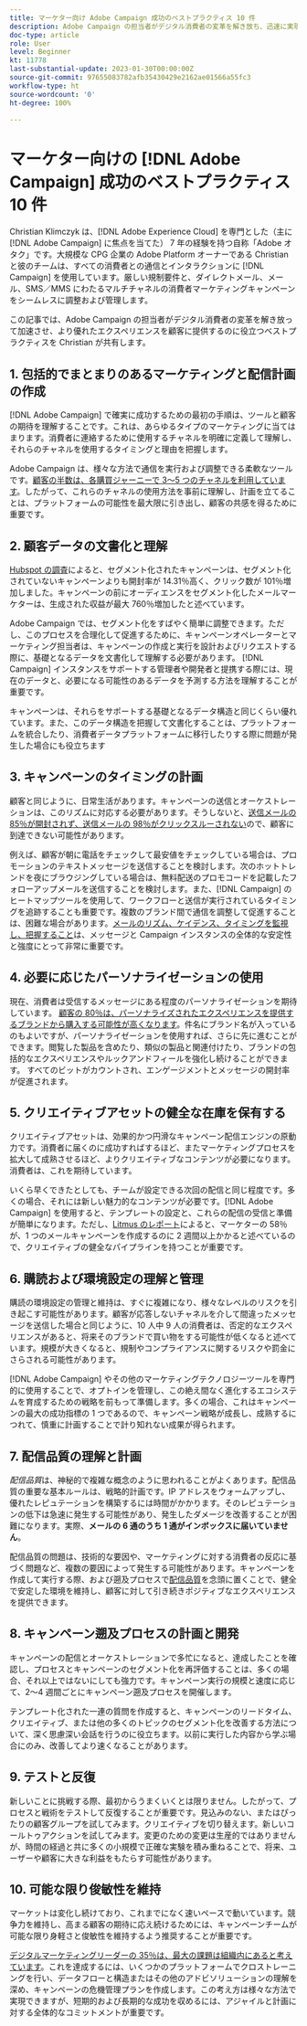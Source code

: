 ```yaml
---
title: マーケター向け Adobe Campaign 成功のベストプラクティス 10 件
description: Adobe Campaign の担当者がデジタル消費者の変革を解き放ち、迅速に実現し、顧客により優れたエクスペリエンスを提供するのに役立つベストプラクティス 10 件について説明します。
doc-type: article
role: User
level: Beginner
kt: 11778
last-substantial-update: 2023-01-30T00:00:00Z
source-git-commit: 97655083782afb35430429e2162ae01566a55fc3
workflow-type: ht
source-wordcount: '0'
ht-degree: 100%

---
```



# マーケター向けの [!DNL Adobe Campaign] 成功のベストプラクティス 10 件

Christian Klimczyk は、[!DNL Adobe Experience Cloud] を専門とした（主に [!DNL Adobe Campaign] に焦点を当てた） 7 年の経験を持つ自称「Adobe オタク」です。大規模な CPG 企業の Adobe Platform オーナーである Christian と彼のチームは、すべての消費者との通信とインタラクションに [!DNL Campaign] を使用しています。厳しい規制要件と、ダイレクトメール、メール、SMS／MMS にわたるマルチチャネルの消費者マーケティングキャンペーンをシームレスに調整および管理します。

この記事では、Adobe Campaign の担当者がデジタル消費者の変革を解き放って加速させ、より優れたエクスペリエンスを顧客に提供するのに役立つベストプラクティスを Christian が共有します。


## 1. 包括的でまとまりのあるマーケティングと配信計画の作成

[!DNL Adobe Campaign] で確実に成功するための最初の手順は、ツールと顧客の期待を理解することです。これは、あらゆるタイプのマーケティングに当てはまります。消費者に連絡するために使用するチャネルを明確に定義して理解し、それらのチャネルを使用するタイミングと理由を把握します。

Adobe Campaign は、様々な方法で通信を実行および調整できる柔軟なツールです。[顧客の半数は、各購買ジャーニーで 3～5 つのチャネルを利用しています](https://www.mckinsey.com/capabilities/operations/our-insights/redefine-the-omnichannel-approach-focus-on-what-truly-matters)。したがって、これらのチャネルの使用方法を事前に理解し、計画を立てることは、プラットフォームの可能性を最大限に引き出し、顧客の共感を得るために重要です。

## 2. 顧客データの文書化と理解

[Hubspot の調査](https://www.linkedin.com/pulse/customer-segmentation-effective-b2b-business-industry-sabreen)によると、セグメント化されたキャンペーンは、セグメント化されていないキャンペーンよりも開封率が 14.31％高く、クリック数が 101％増加しました。キャンペーンの前にオーディエンスをセグメント化したメールマーケターは、生成された収益が最大 760％増加したと述べています。

Adobe Campaign では、セグメント化をすばやく簡単に調整できます。ただし、このプロセスを合理化して促進するために、キャンペーンオペレーターとマーケティング担当者は、キャンペーンの作成と実行を設計およびリクエストする際に、基礎となるデータを文書化して理解する必要があります。 [!DNL Campaign] インスタンスをサポートする管理者や開発者と提携する際には、現在のデータと、必要になる可能性のあるデータを予測する方法を理解することが重要です。

キャンペーンは、それらをサポートする基礎となるデータ構造と同じくらい優れています。また、このデータ構造を把握して文書化することは、プラットフォームを統合したり、消費者データプラットフォームに移行したりする際に問題が発生した場合にも役立ちます

## 3. キャンペーンのタイミングの計画

顧客と同じように、日常生活があります。キャンペーンの送信とオーケストレーションは、このリズムに対応する必要があります。そうしないと、[送信メールの 85％が開封されず、送信メールの 98％がクリックスルーされない](https://www.validity.com/resource-center/state-of-email-2021/)ので、顧客に到達できない可能性があります。

例えば、顧客が朝に電話をチェックして最安値をチェックしている場合は、プロモーションのテキストメッセージを送信することを検討します。次のホットトレンドを夜にブラウジングしている場合は、無料配送のプロモコードを記載したフォローアップメールを送信することを検討します。また、[!DNL Campaign] のヒートマップツールを使用して、ワークフローと送信が実行されているタイミングを追跡することも重要です。複数のブランド間で通信を調整して促進することは、困難な場合があります。[メールのリズム、ケイデンス、タイミングを監視し、把握すること](https://experienceleaguecommunities.adobe.com/t5/adobe-campaign-classic-blogs/predictive-send-time-optimization-with-adobe-campaign/ba-p/561554?profile.language=ja)は、メッセージと Campaign インスタンスの全体的な安定性と強度にとって非常に重要です。

## 4. 必要に応じたパーソナライゼーションの使用

現在、消費者は受信するメッセージにある程度のパーソナライゼーションを期待しています。 [顧客の 80％は、パーソナライズされたエクスペリエンスを提供するブランドから購入する可能性が高くなります](https://us.epsilon.com/power-of-me)。件名にブランド名が入っているのもよいですが、パーソナライゼーションを使用すれば、さらに先に進むことができます。閲覧した製品を含めたり、類似の製品と関連付けたり、ブランドの包括的なエクスペリエンスやルックアンドフィールを強化し続けることができます。 すべてのビットがカウントされ、エンゲージメントとメッセージの開封率が促進されます。

## 5. クリエイティブアセットの健全な在庫を保有する

クリエイティブアセットは、効果的かつ円滑なキャンペーン配信エンジンの原動力です。消費者に届くのに成功すればするほど、またマーケティングプロセスを拡大して成熟させるほど、よりクリエイティブなコンテンツが必要になります。消費者は、これを期待しています。

いくら早くできたとしても、チームが設定できる次回の配信と同じ程度です。多くの場合、それには新しい魅力的なコンテンツが必要です。[!DNL Adobe Campaign] を使用すると、テンプレートの設定と、これらの配信の受信と準備が簡単になります。ただし、[Litmus のレポート](https://www.litmus.com/resources/state-of-email/)によると、マーケターの 58％が、1 つのメールキャンペーンを作成するのに 2 週間以上かかると述べているので、クリエイティブの健全なパイプラインを持つことが重要です。

## 6. 購読および環境設定の理解と管理

購読の環境設定の管理と維持は、すぐに複雑になり、様々なレベルのリスクを引き起こす可能性があります。顧客が応答しないチャネルを介して間違ったメッセージを送信した場合と同じように、10 人中 9 人の消費者は、否定的なエクスペリエンスがあると、将来そのブランドで買い物をする可能性が低くなると述べています。規模が大きくなると、規制やコンプライアンスに関するリスクや罰金にさらされる可能性があります。

[!DNL Adobe Campaign] やその他のマーケティングテクノロジーツールを専門的に使用することで、オプトインを管理し、この絶え間なく進化するエコシステムを育成するための戦略を前もって準備します。多くの場合、これはキャンペーンの最大の成功指標の 1 つであるので、キャンペーン戦略が成長し、成熟するにつれて、慎重に計画することで計り知れない成果が得られます。

## 7. 配信品質の理解と計画

_配信品質_&#x200B;は、神秘的で複雑な概念のように思われることがよくあります。配信品質の重要な基本ルールは、戦略的計画です。IP アドレスをウォームアップし、優れたレピュテーションを構築するには時間がかかります。そのレピュテーションの低下は急速に発生する可能性があり、発生したダメージを改善することが困難になります。実際、**メールの 6 通のうち 1 通がインボックスに届いていません**。

配信品質の問題は、技術的な要因や、マーケティングに対する消費者の反応に基づく問題など、複数の要因によって発生する可能性があります。キャンペーンを作成して実行する際、および遡及プロセスで[配信品質](https://business.adobe.com/jp/products/campaign/email-deliverability.html)を念頭に置くことで、健全で安定した環境を維持し、顧客に対して引き続きポジティブなエクスペリエンスを提供できます。

## 8. キャンペーン遡及プロセスの計画と開発

キャンペーンの配信とオーケストレーションで多忙になると、達成したことを確認し、プロセスとキャンペーンのセグメント化を再評価することは、多くの場合、それ以上ではないにしても強力です。キャンペーン実行の規模と速度に応じて、2～4 週間ごとにキャンペーン遡及プロセスを開催します。

テンプレート化された一連の質問を作成すると、キャンペーンのリードタイム、クリエイティブ、または他の多くのトピックのセグメント化を改善する方法について、深く思慮深い会話を行うのに役立ちます。以前に実行した内容から学ぶ場合にのみ、改善してより速くなることがあります。

## 9. テストと反復

新しいことに挑戦する際、最初からうまくいくとは限りません。したがって、プロセスと戦術をテストして反復することが重要です。見込みのない、またはぴったりの顧客グループを試してみます。クリエイティブを切り替えます。新しいコールトゥアクションを試してみます。変更のための変更は生産的ではありませんが、時間の経過と共に多くの小規模で正確な実験を積み重ねることで、将来、ユーザーや顧客に大きな利益をもたらす可能性があります。

## 10. 可能な限り俊敏性を維持

マーケットは変化し続けており、これまでになく速いペースで動いています。競争力を維持し、高まる顧客の期待に応え続けるためには、キャンペーンチームが可能な限り身軽さと俊敏性を維持するよう推奨することが重要です。

[デジタルマーケティングリーダーの 35％は、最大の課題は組織内にあると考えています](https://www.gartner.com/en/newsroom/press-releases/gartner-says-35--of-digital-marketing-leaders-believe-the-bigges)。これを達成するには、いくつかのプラットフォームでクロストレーニングを行い、データフローと構造またはその他のアドビソリューションの理解を深め、キャンペーンの危機管理プランを作成します。この考え方は様々な方法で実現できますが、短期的および長期的な成功を収めるには、アジャイルと計画に対する全体的なコミットメントが重要です。
